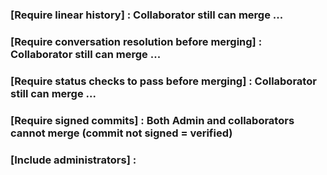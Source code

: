 ### [Require linear history] : Collaborator still can merge ...

### [Require conversation resolution before merging] : Collaborator still can merge ...

### [Require status checks to pass before merging] : Collaborator still can merge ...

### [Require signed commits] : Both Admin and collaborators cannot merge (commit not signed = verified)

### [Include administrators] : 